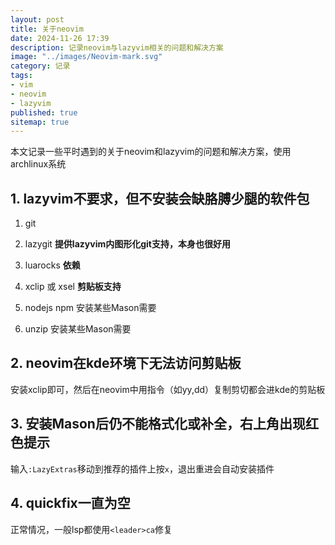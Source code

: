 ```yaml
---
layout: post
title: 关于neovim
date: 2024-11-26 17:39
description: 记录neovim与lazyvim相关的问题和解决方案
image: "../images/Neovim-mark.svg"
category: 记录
tags:
- vim
- neovim
- lazyvim
published: true
sitemap: true
---
```


本文记录一些平时遇到的关于neovim和lazyvim的问题和解决方案，使用archlinux系统

## 1. lazyvim不要求，但不安装会缺胳膊少腿的软件包

1) git

2) lazygit **提供lazyvim内图形化git支持，本身也很好用**

3) luarocks **依赖**

4) xclip 或 xsel **剪贴板支持**

5) nodejs npm 安装某些Mason需要

6) unzip 安装某些Mason需要

## 2. neovim在kde环境下无法访问剪贴板

安装xclip即可，然后在neovim中用指令（如yy,dd）复制剪切都会进kde的剪贴板

## 3. 安装Mason后仍不能格式化或补全，右上角出现红色提示

输入`:LazyExtras`移动到推荐的插件上按`x`，退出重进会自动安装插件

## 4. quickfix一直为空

正常情况，一般lsp都使用`<leader>ca`修复
